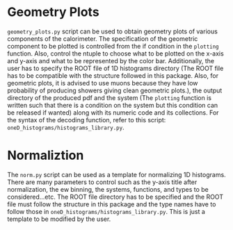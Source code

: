 Geometry Plots
================
```geometry_plots.py``` script can be used to obtain geometry plots of various components of the calorimeter. The specification of the geometric component to be plotted is controlled from the if condition in the ```plotting``` function. Also, control the ntuple to choose what to be plotted on the x-axis and y-axis and what to be represented by the color bar. Additionally, the user has to specify the ROOT file of 1D histograms directory (The ROOT file has to be compatible with the structure followed in this package. Also, for geometric plots, it is advised to use muons because they have low probability of producing showers giving clean geometric plots.), the output directory of the produced pdf and the system (The ```plotting``` function is written such that there is a condition on the system but this condition can be released if wanted) along with its numeric code and its collections. For the syntax of the decoding function, refer to this script: ```oneD_histograms/histograms_library.py```.  

Normaliztion
=================
The ```norm.py``` script can be used as a template for normalizing 1D histograms. There are many parameters to control such as the y-axis title after normalization, the ew binning, the systems, functions, and types to be considered...etc. The ROOT file directory has to be specified and the ROOT file must follow the structure in this package and the type names have to follow those in ```oneD_histograms/histograms_library.py```. This is just a template to be modified by the user.  
